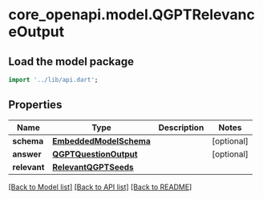 # core_openapi.model.QGPTRelevanceOutput

## Load the model package
```dart
import '../lib/api.dart';
```

## Properties
Name | Type | Description | Notes
------------ | ------------- | ------------- | -------------
**schema** | [**EmbeddedModelSchema**](EmbeddedModelSchema.md) |  | [optional] 
**answer** | [**QGPTQuestionOutput**](QGPTQuestionOutput.md) |  | [optional] 
**relevant** | [**RelevantQGPTSeeds**](RelevantQGPTSeeds.md) |  | 

[[Back to Model list]](../README.md#documentation-for-models) [[Back to API list]](../README.md#documentation-for-api-endpoints) [[Back to README]](../README.md)


